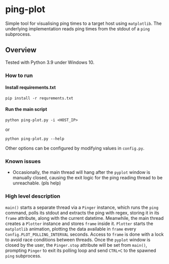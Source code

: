 # ping-plot
Simple tool for visualising ping times to a target host using
`matplotlib`. The underlying implementation reads ping times from
the stdout of a `ping` subprocess.

## Overview

Tested with Python 3.9 under Windows 10.

### How to run

#### Install requirements.txt
```commandline
pip install -r requrements.txt
```
#### Run the main script
```commandline
python ping-plot.py -i <HOST_IP>
```
or
```commandline
python ping-plot.py --help
```

Other options can be configured by modifying values in `config.py`.

### Known issues
- Occasionally, the main thread will hang after the `pyplot`
window is manually closed, causing the exit logic for the ping
reading thread to be unreachable. (pls help)

### High level description

`main()` starts a separate thread via a `Pinger` instance, which
runs the `ping` command, polls its stdout and extracts the ping with
regex, storing it in its `frame` attribute, along with the current
datetime. Meanwhile, the main thread creates a `Plotter` instance
and stores `frame` inside it. `Plotter` starts the `matplotlib`
animation, plotting the data available  in `frame` every
`Config.PLOT_POLLING_INTERVAL` seconds. Access to `frame` is done
with a lock to avoid race conditions between threads. Once the
`pyplot` window is closed by the user, the `Pinger.stop` attribute
will be set from `main()`, prompting `Pinger` to exit its polling
loop and send `CTRL+C` to the spawned `ping` subprocess.
